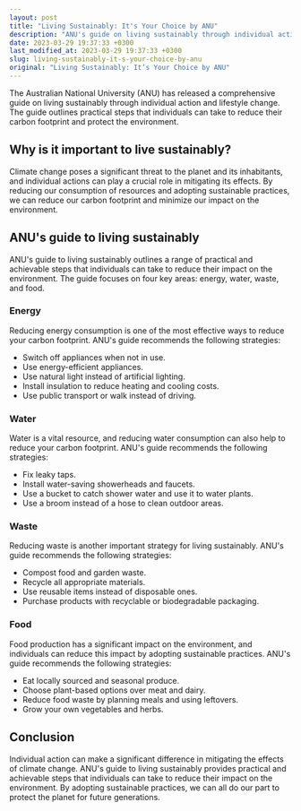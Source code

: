 ```yaml
---
layout: post
title: "Living Sustainably: It's Your Choice by ANU"
description: "ANU's guide on living sustainably through individual action and lifestyle change."
date: 2023-03-29 19:37:33 +0300
last_modified_at: 2023-03-29 19:37:33 +0300
slug: living-sustainably-it-s-your-choice-by-anu
original: "Living Sustainably: It’s Your Choice by ANU"
---
```


The Australian National University (ANU) has released a comprehensive guide on living sustainably through individual action and lifestyle change. The guide outlines practical steps that individuals can take to reduce their carbon footprint and protect the environment.

## Why is it important to live sustainably?

Climate change poses a significant threat to the planet and its inhabitants, and individual actions can play a crucial role in mitigating its effects. By reducing our consumption of resources and adopting sustainable practices, we can reduce our carbon footprint and minimize our impact on the environment.

## ANU's guide to living sustainably

ANU's guide to living sustainably outlines a range of practical and achievable steps that individuals can take to reduce their impact on the environment. The guide focuses on four key areas: energy, water, waste, and food.

### Energy

Reducing energy consumption is one of the most effective ways to reduce your carbon footprint. ANU's guide recommends the following strategies:

- Switch off appliances when not in use.
- Use energy-efficient appliances.
- Use natural light instead of artificial lighting.
- Install insulation to reduce heating and cooling costs.
- Use public transport or walk instead of driving.

### Water

Water is a vital resource, and reducing water consumption can also help to reduce your carbon footprint. ANU's guide recommends the following strategies:

- Fix leaky taps.
- Install water-saving showerheads and faucets.
- Use a bucket to catch shower water and use it to water plants.
- Use a broom instead of a hose to clean outdoor areas.

### Waste

Reducing waste is another important strategy for living sustainably. ANU's guide recommends the following strategies:

- Compost food and garden waste.
- Recycle all appropriate materials.
- Use reusable items instead of disposable ones.
- Purchase products with recyclable or biodegradable packaging.

### Food

Food production has a significant impact on the environment, and individuals can reduce this impact by adopting sustainable practices. ANU's guide recommends the following strategies:

- Eat locally sourced and seasonal produce.
- Choose plant-based options over meat and dairy.
- Reduce food waste by planning meals and using leftovers.
- Grow your own vegetables and herbs.

## Conclusion

Individual action can make a significant difference in mitigating the effects of climate change. ANU's guide to living sustainably provides practical and achievable steps that individuals can take to reduce their impact on the environment. By adopting sustainable practices, we can all do our part to protect the planet for future generations.